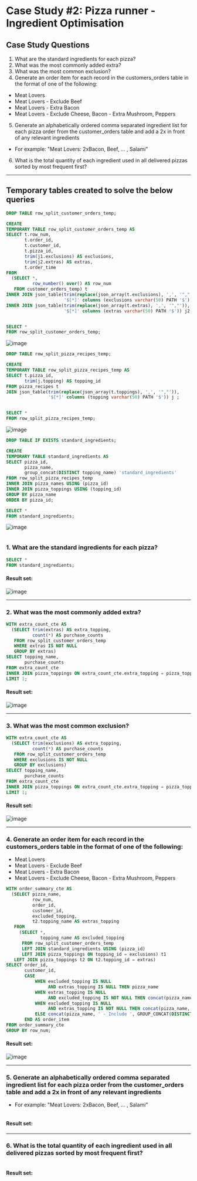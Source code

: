 # Case Study #2: Pizza runner - Ingredient Optimisation 

## Case Study Questions

1. What are the standard ingredients for each pizza?
2. What was the most commonly added extra?
3. What was the most common exclusion?
4. Generate an order item for each record in the customers_orders table in the format of one of the following:
- Meat Lovers
- Meat Lovers - Exclude Beef
- Meat Lovers - Extra Bacon
- Meat Lovers - Exclude Cheese, Bacon - Extra Mushroom, Peppers
5. Generate an alphabetically ordered comma separated ingredient list for each pizza order from the customer_orders table and add a 2x in front of any relevant ingredients
- For example: "Meat Lovers: 2xBacon, Beef, ... , Salami"
6. What is the total quantity of each ingredient used in all delivered pizzas sorted by most frequent first?

***

## Temporary tables created to solve the below queries

```sql
DROP TABLE row_split_customer_orders_temp;

CREATE
TEMPORARY TABLE row_split_customer_orders_temp AS
SELECT t.row_num,
       t.order_id,
       t.customer_id,
       t.pizza_id,
       trim(j1.exclusions) AS exclusions,
       trim(j2.extras) AS extras,
       t.order_time
FROM
  (SELECT *,
          row_number() over() AS row_num
   FROM customer_orders_temp) t
INNER JOIN json_table(trim(replace(json_array(t.exclusions), ',', '","')),
                      '$[*]' columns (exclusions varchar(50) PATH '$')) j1
INNER JOIN json_table(trim(replace(json_array(t.extras), ',', '","')),
                      '$[*]' columns (extras varchar(50) PATH '$')) j2 ;


SELECT *
FROM row_split_customer_orders_temp;
``` 
![image](https://user-images.githubusercontent.com/77529445/168322232-dfbf27e4-519c-413d-ad8d-1b110903f7ee.png)


```sql
DROP TABLE row_split_pizza_recipes_temp;

CREATE
TEMPORARY TABLE row_split_pizza_recipes_temp AS
SELECT t.pizza_id,
       trim(j.topping) AS topping_id
FROM pizza_recipes t
JOIN json_table(trim(replace(json_array(t.toppings), ',', '","')),
                '$[*]' columns (topping varchar(50) PATH '$')) j ;


SELECT *
FROM row_split_pizza_recipes_temp;
``` 
![image](https://user-images.githubusercontent.com/77529445/168322313-099d7901-7d46-4390-81f2-1d18605a5084.png)


```sql
DROP TABLE IF EXISTS standard_ingredients;

CREATE
TEMPORARY TABLE standard_ingredients AS
SELECT pizza_id,
       pizza_name,
       group_concat(DISTINCT topping_name) 'standard_ingredients'
FROM row_split_pizza_recipes_temp
INNER JOIN pizza_names USING (pizza_id)
INNER JOIN pizza_toppings USING (topping_id)
GROUP BY pizza_name
ORDER BY pizza_id;

SELECT *
FROM standard_ingredients;
``` 
![image](https://user-images.githubusercontent.com/77529445/168322650-34dee02f-573d-495e-a75f-eeec2c295d21.png)


```sql

``` 


###  1. What are the standard ingredients for each pizza?

```sql
SELECT *
FROM standard_ingredients;
``` 
	
#### Result set:
![image](https://user-images.githubusercontent.com/77529445/167685439-27c169a5-dd82-4b60-bc4a-82f73f694b3a.png)

***

###  2. What was the most commonly added extra?

```sql
WITH extra_count_cte AS
  (SELECT trim(extras) AS extra_topping,
          count(*) AS purchase_counts
   FROM row_split_customer_orders_temp
   WHERE extras IS NOT NULL
   GROUP BY extras)
SELECT topping_name,
       purchase_counts
FROM extra_count_cte
INNER JOIN pizza_toppings ON extra_count_cte.extra_topping = pizza_toppings.topping_id
LIMIT 1;
``` 
	
#### Result set:
![image](https://user-images.githubusercontent.com/77529445/167685675-148a98ac-ea68-4978-8536-91ff5425f505.png)

***

###  3. What was the most common exclusion?

```sql
WITH extra_count_cte AS
  (SELECT trim(exclusions) AS extra_topping,
          count(*) AS purchase_counts
   FROM row_split_customer_orders_temp
   WHERE exclusions IS NOT NULL
   GROUP BY exclusions)
SELECT topping_name,
       purchase_counts
FROM extra_count_cte
INNER JOIN pizza_toppings ON extra_count_cte.extra_topping = pizza_toppings.topping_id
LIMIT 1;
``` 
	
#### Result set:
![image](https://user-images.githubusercontent.com/77529445/167685795-8a0ae1c6-0447-4e1f-aa84-70c68407549b.png)

***

###  4. Generate an order item for each record in the customers_orders table in the format of one of the following:
- Meat Lovers
- Meat Lovers - Exclude Beef
- Meat Lovers - Extra Bacon
- Meat Lovers - Exclude Cheese, Bacon - Extra Mushroom, Peppers

```sql
WITH order_summary_cte AS
  (SELECT pizza_name,
          row_num,
          order_id,
          customer_id,
          excluded_topping,
          t2.topping_name AS extras_topping
   FROM
     (SELECT *,
             topping_name AS excluded_topping
      FROM row_split_customer_orders_temp
      LEFT JOIN standard_ingredients USING (pizza_id)
      LEFT JOIN pizza_toppings ON topping_id = exclusions) t1
   LEFT JOIN pizza_toppings t2 ON t2.topping_id = extras)
SELECT order_id,
       customer_id,
       CASE
           WHEN excluded_topping IS NULL
                AND extras_topping IS NULL THEN pizza_name
           WHEN extras_topping IS NULL
                AND excluded_topping IS NOT NULL THEN concat(pizza_name, ' - Exclude ', GROUP_CONCAT(DISTINCT excluded_topping))
           WHEN excluded_topping IS NULL
                AND extras_topping IS NOT NULL THEN concat(pizza_name, ' - Include ', GROUP_CONCAT(DISTINCT extras_topping))
           ELSE concat(pizza_name, ' - Include ', GROUP_CONCAT(DISTINCT extras_topping), ' - Exclude ', GROUP_CONCAT(DISTINCT excluded_topping))
       END AS order_item
FROM order_summary_cte
GROUP BY row_num;
``` 
	
#### Result set:
![image](https://user-images.githubusercontent.com/77529445/167685922-38e6d766-7159-401d-9ba9-361113965dc5.png)

***

###  5. Generate an alphabetically ordered comma separated ingredient list for each pizza order from the customer_orders table and add a 2x in front of any relevant ingredients
- For example: "Meat Lovers: 2xBacon, Beef, ... , Salami"

```sql

``` 
	
#### Result set:

***

###  6. What is the total quantity of each ingredient used in all delivered pizzas sorted by most frequent first?

```sql

``` 
	
#### Result set:
